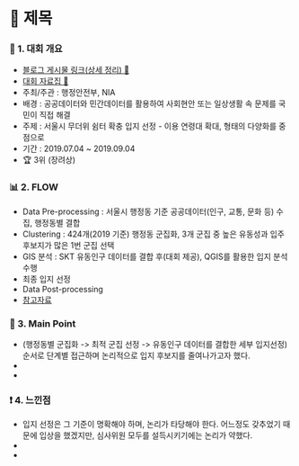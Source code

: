 # 📌 제목

### 📄 1. 대회 개요
  - [블로그 게시물 링크(상세 정리) 🔗]()
  - [대회 자료집 🔗](https://www.data.go.kr/bbs/rcr/selectRecsroom.do?pageIndex=1&originId=PDS_0000000000000683&atchFileId=FILE_000000001579801&searchCondition3=&searchCondition2=2&cndCtgryLaword=Y&cndCtgryEdc=Y&cndCtgryBigdata=Y&cndCtgryStd=Y&cndCtgryNews=Y&cndCtgryEtc=Y&bindCndCtgry=PDTY01%2CPDTY02%2CPDTY03%2CPDTY04%2CPDTY05%2CPDTY06&sort-post=2&searchKeyword1=) 
  - 주최/주관 : 행정안전부, NIA
  - 배경 : 공공데이터와 민간데이터를 활용하여 사회현안 또는 일상생활 속 문제를 국민이 직접 해결
  - 주제 : 서울시 무더위 쉼터 확충 입지 선정 - 이용 연령대 확대, 형태의 다양화를 중점으로
  - 기간 : 2019.07.04 ~ 2019.09.04
  - :trophy: 3위 (장려상)

### 📊  2. FLOW 
  - Data Pre-processing : 서울시 행정동 기준 공공데이터(인구, 교통, 문화 등) 수집, 행정동별 결합
  - Clustering : 424개(2019 기준) 행정동 군집화, 3개 군집 중 높은 유동성과 입주 후보지가 많은 1번 군집 선택
  - GIS 분석 : SKT 유동인구 데이터를 결합 후(대회 제공), QGIS를 활용한 입지 분석 수행
  - 최종 입지 선정
  - Data Post-processing
  - [참고자료]()

### 🎯 3. Main Point
- (행정동별 군집화 -> 최적 군집 선정 -> 유동인구 데이터를 결합한 세부 입지선정) 순서로 단계별 접근하며 논리적으로 입지 후보지를 줄여나가고자 했다.
-
-

### ❗ 4. 느낀점
- 입지 선정은 그 기준이 명확해야 하며, 논리가 타당해야 한다. 어느정도 갖추었기 때문에 입상을 했겠지만, 심사위원 모두를 설득시키기에는 논리가 약했다. 
-
-


